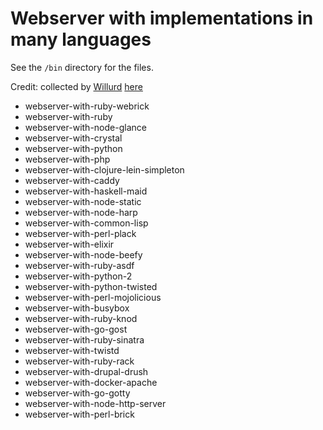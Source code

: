# Webserver with implementations in many languages

See the `/bin` directory for the files.

Credit: collected by [Willurd](https://gist.github.com/willurd) [here](https://gist.github.com/willurd/5720255)
* webserver-with-ruby-webrick
* webserver-with-ruby
* webserver-with-node-glance
* webserver-with-crystal
* webserver-with-python
* webserver-with-php
* webserver-with-clojure-lein-simpleton
* webserver-with-caddy
* webserver-with-haskell-maid
* webserver-with-node-static
* webserver-with-node-harp
* webserver-with-common-lisp
* webserver-with-perl-plack
* webserver-with-elixir
* webserver-with-node-beefy
* webserver-with-ruby-asdf
* webserver-with-python-2
* webserver-with-python-twisted
* webserver-with-perl-mojolicious
* webserver-with-busybox
* webserver-with-ruby-knod
* webserver-with-go-gost
* webserver-with-ruby-sinatra
* webserver-with-twistd
* webserver-with-ruby-rack
* webserver-with-drupal-drush
* webserver-with-docker-apache
* webserver-with-go-gotty
* webserver-with-node-http-server
* webserver-with-perl-brick

